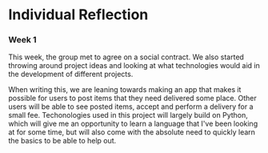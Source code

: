 # Individual Reflection
### Week 1

This week, the group met to agree on a social contract. We also started throwing around project ideas and looking at what technologies would aid in the development of different projects.<br>

When writing this, we are leaning towards making an app that makes it possible for users to post items that they need delivered some place. Other users will be able to see posted items, accept and perform a delivery for a small fee. Techonologies used in this project will largely build on Python, which will give me an opportunity to learn a language that I've been looking at for some time, but will also come with the absolute need to quickly learn the basics to be able to help out.
